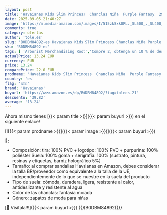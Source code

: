 ```yaml
---
layout: post
title: 'Havaianas Kids Slim Princess  Chanclas Niña  Purple Fantasy  29/30'
date: 2025-09-05 21:40:27
image: 'https://m.media-amazon.com/images/I/515zkSxk0PL._SL500_._SL400_.jpg'
comments: true
category: ofertas
author: 'tole.es'
slug: 'B0DBM84892-es Havaianas Kids Slim Princess Chanclas Niña Purple Fantasy...'
sku: 'B0DBM84892-es'
tags: [ 'Arborist Merchandising Root','Compre 2, obtenga un 10 % de descuento','Compre 2, obtenga un 10 % de descuento_Shoes 4','Havaianas','Moda','Moda Niña','Sandalias y chanclas para niña','Self Service','Special Features Stores','Top Brands Fashion Selection','Top Fashion Picks','Zapatos de niña','c8538d25-3af9-48d3-aeff-5f3ce5572a36_0','c8538d25-3af9-48d3-aeff-5f3ce5572a36_1701','c8538d25-3af9-48d3-aeff-5f3ce5572a36_2101','c8538d25-3af9-48d3-aeff-5f3ce5572a36_9001','chanclas','havaianas','🇪🇸', ]
actualPrice: 13.24 EUR
currency: EUR
price: 13.24
comparePrice: 22.0 EUR
prodname: 'Havaianas Kids Slim Princess  Chanclas Niña  Purple Fantasy  29/30'
country: 'es'
flag: '🇪🇸'
brand: 'Havaianas'
buyurl: 'https://www.amazon.es/dp/B0DBM84892/?tag=tolees-21'
descuento: '39.82'
average: '13.24'
---
```


Ahora mismo tienes [{{< param title >}}]({{< param buyurl >}}) en el siguiente enlace!

[![{{< param prodname >}}]({{< param image >}})]({{< param buyurl >}})

🔎:

- Composición: tira: 100% PVC + logotipo: 100% PVC + purpurina: 100% poliéster Suela: 100% goma + serigrafía: 100% (sustrato, pintura, resinas y etiquetas, barniz holográfico 5%)
- Tamaño: al comprar sandalias Havaianas en Amazon, debes considerar la talla BR/proveedor como equivalente a la talla de la UE, independientemente de lo que se muestre en la suela del producto
- Tipo de suela: cómoda, duradera, ligera, resistente al calor, antideslizante y resistente al agua
- Color de las chanclas: fantasía morada
- Género: zapatos de moda para niñas

[🛒 Visítala!!!]({{< param buyurl >}})
{{<world>}}B0DBM84892{{</world>}}
